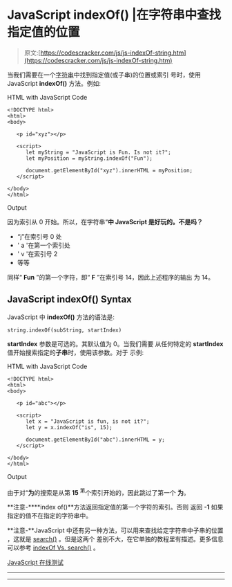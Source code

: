 # JavaScript indexOf() |在字符串中查找指定值的位置

> 原文:[https://codescracker.com/js/js-indexOf-string.htm](https://codescracker.com/js/js-indexOf-string.htm)

当我们需要在一个[字符串](/js/js-strings.htm)中找到指定值(或子串)的位置或索引 号时，使用 JavaScript **indexOf()** 方法。例如:

HTML with JavaScript Code

```
<!DOCTYPE html>
<html>
<body>

   <p id="xyz"></p>

   <script>
      let myString = "JavaScript is Fun. Is not it?";
      let myPosition = myString.indexOf("Fun");

      document.getElementById("xyz").innerHTML = myPosition;
   </script>

</body>
</html>
```

Output

因为索引从 0 开始。所以，在字符串“**中 JavaScript 是好玩的。不是吗？**

*   “j”在索引号 0 处
*   ' a '在第一个索引处
*   ' v '在索引号 2
*   等等

同样“ **Fun** ”的第一个字符，即“ **F** ”在索引号 14，因此上述程序的输出 为 14。

## JavaScript indexOf() Syntax

JavaScript 中 **indexOf()** 方法的语法是:

```
string.indexOf(subString, startIndex)
```

**startIndex** 参数是可选的。其默认值为 0。当我们需要 从任何特定的 **startIndex** 值开始搜索指定的**子串**时，使用该参数。对于 示例:

HTML with JavaScript Code

```
<!DOCTYPE html>
<html>
<body>

   <p id="abc"></p>

   <script>
      let x = "JavaScript is fun, is not it?";
      let y = x.indexOf("is", 15);

      document.getElementById("abc").innerHTML = y;
   </script>

</body>
</html>
```

Output

由于对“**为**的搜索是从第 **15** <sup>第</sup>个索引开始的，因此跳过了第一个 **为**。

**注意-****index of()**方法返回指定值的第一个字符的索引。否则 返回 **-1** 如果指定的值不在指定的字符串中。

**注意-**JavaScript 中还有另一种方法，可以用来查找给定字符串中子串的位置 ，这就是 [search()](/js/js-search-string.htm) 。但是这两个 差别不大，在它单独的教程里有描述。更多信息可以参考 [indexOf Vs. search()](/js/js-indexOf-vs-search.htm) 。

[JavaScript 在线测试](/exam/showtest.php?subid=6)

* * *

* * *